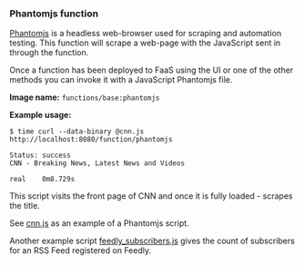 ### Phantomjs function

[Phantomjs](http://phantomjs.org) is a headless web-browser used for scraping and automation testing. This function will scrape a web-page with the JavaScript sent in through the function.

Once a function has been deployed to FaaS using the UI or one of the other methods you can invoke it with a JavaScript Phantomjs file.

**Image name:** `functions/base:phantomjs`


**Example usage:**

```
$ time curl --data-binary @cnn.js http://localhost:8080/function/phantomjs

Status: success
CNN - Breaking News, Latest News and Videos

real    0m8.729s
```

This script visits the front page of CNN and once it is fully loaded - scrapes the title.

See [cnn.js](https://github.com/alexellis/faas/tree/master/sample-functions/Phantomjs/cnn.js) as an example of a Phantomjs script.

Another example script [feedly_subscribers.js](https://github.com/alexellis/faas/tree/master/sample-functions/Phantomjs/feedly_subscribers.js) gives the count of subscribers for an RSS Feed registered on Feedly.

